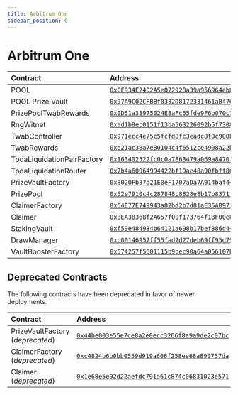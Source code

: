 ```yaml
---
title: Arbitrum One
sidebar_position: 0
---
```


# Arbitrum One

| Contract | Address |
| :--- | :--- |
| POOL | [`0xCF934E2402A5e072928a39a956964eb8F2B5B79C`](https://arbiscan.io/address/0xCF934E2402A5e072928a39a956964eb8F2B5B79C) |
| POOL Prize Vault | [`0x97A9C02CFBBf0332D8172331461aB476dF1E8c95`](https://arbiscan.io/token/0x97A9C02CFBBf0332D8172331461aB476dF1E8c95) |
| PrizePoolTwabRewards | [`0x0D51a33975024E8aFc55fde9F6b070c10AA71Dd9`](https://arbiscan.io/address/0x0D51a33975024E8aFc55fde9F6b070c10AA71Dd9) |
| RngWitnet | [`0xad1b8ec0151f13ba563226092b5f7308d8dc107b`](https://arbiscan.io/address/0xad1b8ec0151f13ba563226092b5f7308d8dc107b) |
| TwabController | [`0x971ecc4e75c5fcfd8fc3eadc8f0c900b5914dc75`](https://arbiscan.io/address/0x971ecc4e75c5fcfd8fc3eadc8f0c900b5914dc75) |
| TwabRewards | [`0xe21ac38a7e80104c4f6512ce4908a22bc09c59be`](https://arbiscan.io/address/0xe21ac38a7e80104c4f6512ce4908a22bc09c59be) |
| TpdaLiquidationPairFactory | [`0x163402522fc0c0a7863479a069a8470fb22dfd3f`](https://arbiscan.io/address/0x163402522fc0c0a7863479a069a8470fb22dfd3f) |
| TpdaLiquidationRouter | [`0x7b4a60964994422bf19ae48a90fbff806767db73`](https://arbiscan.io/address/0x7b4a60964994422bf19ae48a90fbff806767db73) |
| PrizeVaultFactory | [`0x8020Fb37b21E0eF1707aDa7A914baf44F9045E52`](https://arbiscan.io/address/0x8020Fb37b21E0eF1707aDa7A914baf44F9045E52) |
| PrizePool | [`0x52e7910c4c287848c8828e8b17b8371f4ebc5d42`](https://arbiscan.io/address/0x52e7910c4c287848c8828e8b17b8371f4ebc5d42) |
| ClaimerFactory | [`0x64E77E749943a82bd2b7d81aE35AB9717B4DE554`](https://arbiscan.io/address/0x64E77E749943a82bd2b7d81aE35AB9717B4DE554) |
| Claimer | [`0xBEA38368f2A657f00f173764f18F00e841317c73`](https://arbiscan.io/address/0xBEA38368f2A657f00f173764f18F00e841317c73) |
| StakingVault | [`0xf59e484934b64121a698b17bef386d443554da1f`](https://arbiscan.io/address/0xf59e484934b64121a698b17bef386d443554da1f) |
| DrawManager | [`0xc00146957ff55fad7d27deb69ff95d79fdcd37e6`](https://arbiscan.io/address/0xc00146957ff55fad7d27deb69ff95d79fdcd37e6) |
| VaultBoosterFactory | [`0x574257f5601115b9bec90a64a056107b030b449e`](https://arbiscan.io/address/0x574257f5601115b9bec90a64a056107b030b449e) |

## Deprecated Contracts

The following contracts have been deprecated in favor of newer deployments.

| Contract | Address |
| :--- | :--- |
| PrizeVaultFactory (*deprecated*) | [`0x44be003e55e7ce8a2e0ecc3266f8a9a9de2c07bc`](https://arbiscan.io/address/0x44be003e55e7ce8a2e0ecc3266f8a9a9de2c07bc) |
| ClaimerFactory (*deprecated*) | [`0xc4824b6b0bb0559d919a606f258ee68a890757da`](https://arbiscan.io/address/0xc4824b6b0bb0559d919a606f258ee68a890757da) |
| Claimer (*deprecated*) | [`0x1e68e5e92d22aefdc791a61c874c06831023e571`](https://arbiscan.io/address/0x1e68e5e92d22aefdc791a61c874c06831023e571) |